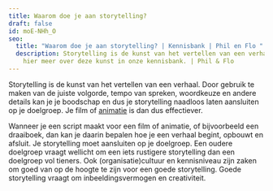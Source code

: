 ```yaml
---
title: Waarom doe je aan storytelling?
draft: false
id: moE-NHh_O
seo:
  title: "Waarom doe je aan storytelling? | Kennisbank | Phil en Flo "
  description: Storytelling is de kunst van het vertellen van een verhaal. Leer
    hier meer over deze kunst in onze kennisbank. | Phil & Flo
---
```

Storytelling is de kunst van het vertellen van een verhaal. Door gebruik te maken van de juiste volgorde, tempo van spreken, woordkeuze en andere details kan je je boodschap en dus je storytelling naadloos laten aansluiten op je doelgroep. Je film of [animatie](https://www.philenflo.nl/oplossingen/animatie-laten-maken/) is dan dus effectiever.

Wanneer je een script maakt voor een film of animatie, of bijvoorbeeld een draaiboek, dan kan je daarin bepalen hoe je een verhaal begint, opbouwt en afsluit. Je storytelling moet aansluiten op je doelgroep. Een oudere doelgroep vraagt wellicht om een iets rustigere storytelling dan een doelgroep vol tieners. Ook (organisatie)cultuur en kennisniveau zijn zaken om goed van op de hoogte te zijn voor een goede storytelling. Goede storytelling vraagt om inbeeldingsvermogen en creativiteit.